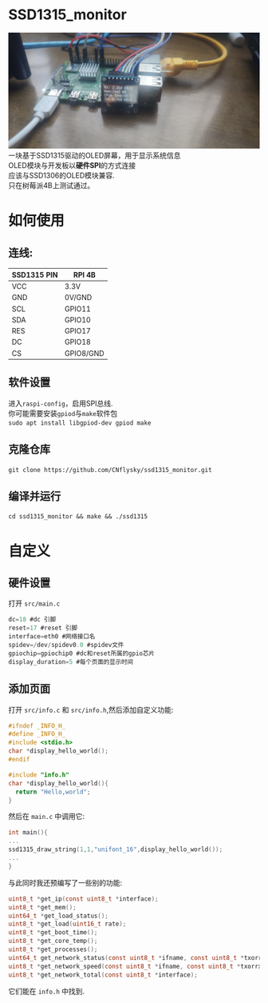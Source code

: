 # SSD1315_monitor
![demo](https://github.com/CNflysky/ssd1315_monitor/blob/30b27b2acf07eabf27873023a94d65e6d676ec41/IMG_20210726_133237_1.jpg)  
一块基于SSD1315驱动的OLED屏幕，用于显示系统信息  
OLED模块与开发板以**硬件SPI**的方式连接  
应该与SSD1306的OLED模块兼容.  
只在树莓派4B上测试通过。  
# 如何使用  
## 连线:  
| SSD1315 PIN | RPI 4B |
| - | - |
| VCC | 3.3V |
| GND | 0V/GND |
| SCL | GPIO11 |
| SDA | GPIO10 |
| RES | GPIO17 |
| DC | GPIO18 |
| CS | GPIO8/GND |
## 软件设置  
进入`raspi-config`，启用SPI总线.  
你可能需要安装`gpiod`与`make`软件包  
`sudo apt install libgpiod-dev gpiod make`  
## 克隆仓库  
`git clone https://github.com/CNflysky/ssd1315_monitor.git`  
## 编译并运行  
`cd ssd1315_monitor && make && ./ssd1315`

# 自定义  
## 硬件设置
打开 `src/main.c`
```c
dc=18 #dc 引脚
reset=17 #reset 引脚
interface=eth0 #网络接口名
spidev=/dev/spidev0.0 #spidev文件
gpiochip=gpiochip0 #dc和reset所属的gpio芯片
display_duration=5 #每个页面的显示时间
```
## 添加页面  
打开 `src/info.c` 和 `src/info.h`,然后添加自定义功能:
```c
#ifndef _INFO_H_
#define _INFO_H_
#include <stdio.h>
char *display_hello_world();
#endif
```

```c
#include "info.h"
char *display_hello_world(){
  return "Hello,world";
}
```
然后在 `main.c` 中调用它:
```c
int main(){
...
ssd1315_draw_string(1,1,"unifont_16",display_hello_world());
...
}
```
与此同时我还预编写了一些别的功能:
```c
uint8_t *get_ip(const uint8_t *interface);
uint8_t *get_mem();
uint64_t *get_load_status();
uint8_t *get_load(uint16_t rate);
uint8_t *get_boot_time();
uint8_t *get_core_temp();
uint8_t *get_processes();
uint64_t get_network_status(const uint8_t *ifname, const uint8_t *txorrx);
uint8_t *get_network_speed(const uint8_t *ifname, const uint8_t *txorrx, uint16_t rate);
uint8_t *get_network_total(const uint8_t *interface);
```
它们能在 `info.h` 中找到.

